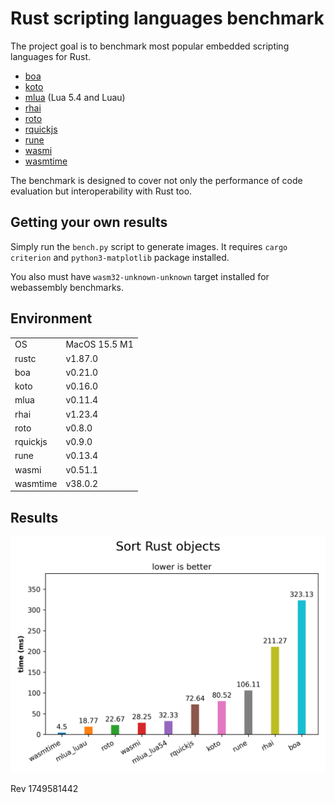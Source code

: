 # Rust scripting languages benchmark

The project goal is to benchmark most popular embedded scripting languages for Rust.

- [boa](https://boajs.dev)
- [koto](https://crates.io/crates/koto)
- [mlua](https://crates.io/crates/mlua) (Lua 5.4 and Luau)
- [rhai](https://crates.io/crates/rhai)
- [roto](https://crates.io/crates/roto)
- [rquickjs](https://crates.io/crates/rquickjs)
- [rune](https://crates.io/crates/rune)
- [wasmi](https://crates.io/crates/wasmi)
- [wasmtime](https://crates.io/crates/wasmtime)

The benchmark is designed to cover not only the performance of code evaluation but interoperability with Rust too.

## Getting your own results

Simply run the `bench.py` script to generate images. It requires `cargo criterion` and `python3-matplotlib` package installed.

You also must have `wasm32-unknown-unknown` target installed for webassembly benchmarks.

## Environment

|          |                               |
|----------|-------------------------------|
| OS       | MacOS 15.5 M1                 |
| rustc    | v1.87.0                       |
| boa      | v0.21.0                       |
| koto     | v0.16.0                       |
| mlua     | v0.11.4                       |
| rhai     | v1.23.4                       |
| roto     | v0.8.0                        |
| rquickjs | v0.9.0                        |
| rune     | v0.13.4                       |
| wasmi    | v0.51.1                       |
| wasmtime | v38.0.2                       |

## Results

![Sort Rust objects](Sort%20Rust%20objects.png)

Rev 1749581442
